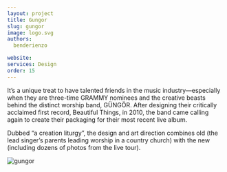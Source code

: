 ```yaml
---
layout: project
title: Gungor
slug: gungor
image: logo.svg 
authors:
  benderienzo

website: 
services: Design
order: 15
---
```


It’s a unique treat to have talented friends in the music industry—especially when they are three-time GRAMMY nominees and the creative beasts behind the distinct worship band, GÜNGÖR. After designing their critically acclaimed first record, Beautiful Things, in 2010, the band came calling again to create their packaging for their most recent live album. 

Dubbed “a creation liturgy”, the design and art direction combines old (the lead singer’s parents leading worship in a country church) with the new (including dozens of photos from the live tour).

![gungor](/images/client-assets/{{page.slug}}/01.jpg)